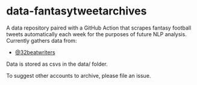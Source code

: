 # data-fantasytweetarchives

A data repository paired with a GitHub Action that scrapes fantasy football tweets automatically each week for the purposes of future NLP analysis. Currently gathers data from:

- [@32beatwriters](https://twitter.com/32beatwriters)

Data is stored as csvs in the data/ folder.

To suggest other accounts to archive, please file an issue. 
